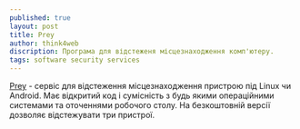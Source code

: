```yaml
---
published: true
layout: post
title: Prey 
author: think4web
discription: Програма для відстеженя місцезнаходження комп'ютеру.
tags: software security services
---
```


[Prey](http://preyproject.com) - сервіс для відстеження місцезнаходження пристрою під Linux чи Android. Має відкритий код і сумісність з будь якими операційними системами та оточеннями робочого столу. На безкоштовній версії дозволяє відстежувати три пристрої.   
